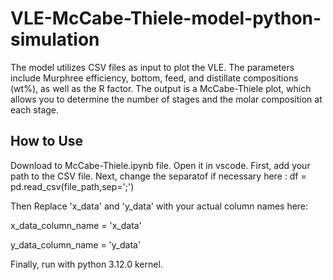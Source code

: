 # VLE-McCabe-Thiele-model-python-simulation
The model utilizes CSV files as input to plot the VLE. The parameters include Murphree efficiency, bottom, feed, and distillate compositions (wt%), as well as the R factor. The output is a McCabe-Thiele plot, which allows you to determine the number of stages and the molar composition at each stage.

## How to Use 
Download to McCabe-Thiele.ipynb file. Open it in vscode. 
First, add your path to the CSV file. 
Next, change the separatof if necessary here : df = pd.read_csv(file_path,sep=';')

Then Replace 'x_data' and 'y_data' with your actual column names here:

x_data_column_name = 'x_data' 

y_data_column_name = 'y_data'  

Finally, run with python 3.12.0 kernel.
